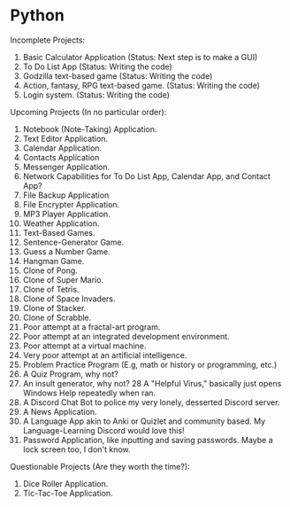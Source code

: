 # Python

Incomplete Projects:
1. Basic Calculator Application (Status: Next step is to make a GUI)
2. To Do List App (Status: Writing the code)
3. Godzilla text-based game (Status: Writing the code)
4. Action, fantasy, RPG text-based game. (Status: Writing the code)
5. Login system. (Status: Writing the code)

Upcoming Projects (In no particular order):
1. Notebook (Note-Taking) Application.
2. Text Editor Application.
3. Calendar Application.
4. Contacts Application
5. Messenger Application.
6. Network Capabilities for To Do List App, Calendar App, and Contact App?
7. File Backup Application
8. File Encrypter Application.
9. MP3 Player Application.
10. Weather Application.
11. Text-Based Games.
12. Sentence-Generator Game.
13. Guess a Number Game.
14. Hangman Game.
15. Clone of Pong.
16. Clone of Super Mario.
17. Clone of Tetris.
18. Clone of Space Invaders.
19. Clone of Stacker.
20. Clone of Scrabble.
21. Poor attempt at a fractal-art program.
22. Poor attempt at an integrated development environment.
23. Poor attempt at a virtual machine.
24. Very poor attempt at an artificial intelligence.
25. Problem Practice Program (E.g, math or history or programming, etc.)
26. A Quiz Program, why not?
27. An insult generator, why not?
28 A "Helpful Virus," basically just opens Windows Help repeatedly when ran.
29. A Discord Chat Bot to police my very lonely, desserted Discord server.
30. A News Application.
31. A Language App akin to Anki or Quizlet and community based. My Language-Learning Discord would love this!
32. Password Application, like inputting and saving passwords. Maybe a lock screen too, I don't know.

Questionable Projects (Are they worth the time?):
1. Dice Roller Application.
2. Tic-Tac-Toe Application.
